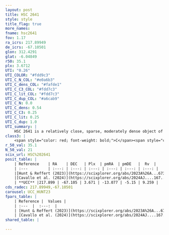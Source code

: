 ```yaml
---
layout: post
title: HSC 2641
style: style
title_flag: true
more_names: 
fname: hsc2641
fov: 1.17
ra_icrs: 217.89949
de_icrs: -67.10501
glon: 312.4291
glat: -6.04849
r50: 35.1
plx: 3.6712
UTI: "0.26"
UTI_COLOR: "#fdd9c3"
UTI_C_N_COL: "#e0a6b3"
UTI_C_dens_COL: "#fafde1"
UTI_C_C3_COL: "#fdd7c3"
UTI_C_lit_COL: "#fdd7c3"
UTI_C_dup_COL: "#a6cab9"
UTI_C_N: 0.0
UTI_C_dens: 0.54
UTI_C_C3: 0.25
UTI_C_lit: 0.25
UTI_C_dup: 1.0
UTI_summary: |
    HSC 2641 is a relatively close, sparse, moderately dense object of low C3 quality. It was recently reported in the literature.<br><br><span style="color: #99180f; font-weight: bold;">Warning: </span>contains less than 25 stars with <i>P>0.5</i> estimated.
class3: |
    <span style="color: red; font-weight: bold;">C</span><span style="color: red; font-weight: bold;">C</span>
r_50_val: 35.1
N_50_val: 21
scix_url: HSC%202641
posit_table: |
    | Reference    | RA    | DEC   | Plx  | pmRA  | pmDE   |  Rv  |
    | :---         | :---: | :---: | :---: | :---: | :---: | :---: |
    |[Hunt & Reffert (2023)](https://scixplorer.org/abs/2023A%26A...673A.114H) | 217.674 | -67.176 | 3.68 | -13.316 | -5.102 | 7.074 |
    |[Cavallo et al. (2024)](https://scixplorer.org/abs/2024AJ....167...12C) | 219.121 | -67.205 | 3.678 | -- | -- | -- |
    | **UCC** |217.899 | -67.105 | 3.671 | -13.077 | -5.15 | 9.259 | 
cds_radec: 217.89949,-67.10501
carousel: UCC_HUNT23
fpars_table: |
    | Reference |  Values |
    | :---  |  :---:  |
    | [Hunt & Reffert (2023)](https://scixplorer.org/abs/2023A%26A...673A.114H) | `AV50=0.135, diffAV50=0.345, MOD50=7.127, logAge50=8.527` |
    | [Cavallo et al. (2024)](https://scixplorer.org/abs/2024AJ....167...12C) | `AV50=0.95, dMod50=7.31, logAge50=7.61, [Fe/H]50=0.28` |
shared_table: |
    
---
```

